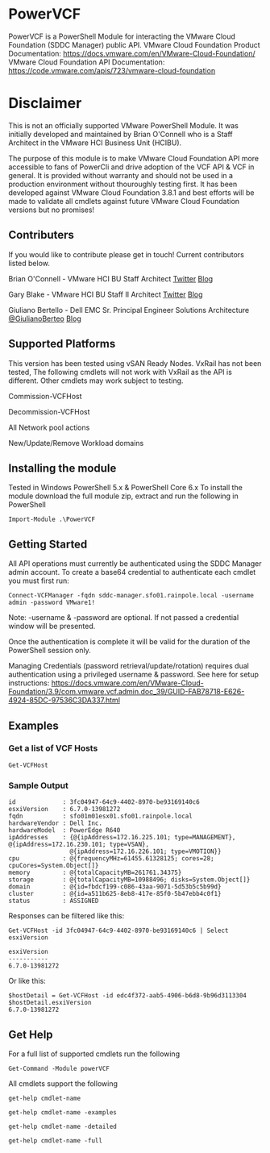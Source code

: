 # PowerVCF
PowerVCF is a PowerShell Module for interacting the VMware Cloud Foundation (SDDC Manager) public API.
VMware Cloud Foundation Product Documentation: https://docs.vmware.com/en/VMware-Cloud-Foundation/
VMware Cloud Foundation API Documentation: https://code.vmware.com/apis/723/vmware-cloud-foundation

# Disclaimer
This is not an officially supported VMware PowerShell Module. It was initially developed and maintained by Brian O'Connell who is a Staff Architect in the VMware HCI Business Unit (HCIBU). 

The purpose of this module is to make VMware Cloud Foundation API more accessible to fans of PowerCli and drive adoption of the VCF API & VCF in general. It is provided without warranty and should not be used in a production environment without thouroughly testing first. It has been developed against VMware Cloud Foundation 3.8.1 and best efforts will be made to validate all cmdlets against future VMware Cloud Foundation versions but no promises!

## Contributers
If you would like to contribute please get in touch! Current contributors listed below.

Brian O'Connell - VMware HCI BU Staff Architect [Twitter](https://twitter.com/LifeOfBrianOC) [Blog](https://LifeOfBrianOC.com)

Gary Blake - VMware HCI BU Staff II Architect [Twitter](https://twitter.com/GaryJBlake) [Blog](https://my-cloudy-world.com/)

Giuliano Bertello - Dell EMC Sr. Principal Engineer Solutions Architecture [@GiulianoBerteo](https://twitter.com/GiulianoBerteo) [Blog](https://blog.bertello.org)


## Supported Platforms
This version has been tested using vSAN Ready Nodes. VxRail has not been tested, The following cmdlets will not work with VxRail as the API is different. Other cmdlets may work subject to testing.

Commission-VCFHost

Decommission-VCFHost

All Network pool actions

New/Update/Remove Workload domains


## Installing the module
Tested in Windows PowerShell 5.x & PowerShell Core 6.x
To install the module download the full module zip, extract and run the following in PowerShell

`Import-Module .\PowerVCF`

## Getting Started
All API operations must currently be authenticated using the SDDC Manager admin account. 
To create a base64 credential to authenticate each cmdlet you must first run:

`Connect-VCFManager -fqdn sddc-manager.sfo01.rainpole.local -username admin -password VMware1!`
 
Note: -username & -password are optional. If not passed a credential window will be presented.

Once the authentication is complete it will be valid for the duration of the PowerShell session only.

Managing Credentials (password retrieval/update/rotation) requires dual authentication using a privileged username & password. See here for setup instructions: https://docs.vmware.com/en/VMware-Cloud-Foundation/3.9/com.vmware.vcf.admin.doc_39/GUID-FAB78718-E626-4924-85DC-97536C3DA337.html

## Examples
### Get a list of VCF Hosts

`Get-VCFHost`
### Sample Output

```
id             : 3fc04947-64c9-4402-8970-be93169140c6
esxiVersion    : 6.7.0-13981272
fqdn           : sfo01m01esx01.sfo01.rainpole.local
hardwareVendor : Dell Inc.
hardwareModel  : PowerEdge R640
ipAddresses    : {@{ipAddress=172.16.225.101; type=MANAGEMENT}, @{ipAddress=172.16.230.101; type=VSAN},
                 @{ipAddress=172.16.226.101; type=VMOTION}}
cpu            : @{frequencyMHz=61455.61328125; cores=28; cpuCores=System.Object[]}
memory         : @{totalCapacityMB=261761.34375}
storage        : @{totalCapacityMB=10988496; disks=System.Object[]}
domain         : @{id=fbdcf199-c086-43aa-9071-5d53b5c5b99d}
cluster        : @{id=a511b625-8eb8-417e-85f0-5b47ebb4c0f1}
status         : ASSIGNED
```


Responses can be filtered like this:

`Get-VCFHost -id 3fc04947-64c9-4402-8970-be93169140c6 | Select esxiVersion`

```
esxiVersion
-----------
6.7.0-13981272
```


Or like this:

```
$hostDetail = Get-VCFHost -id edc4f372-aab5-4906-b6d8-9b96d3113304
$hostDetail.esxiVersion
6.7.0-13981272
```


## Get Help
For a full list of supported cmdlets run the following

`Get-Command -Module powerVCF`

All cmdlets support the following

```
get-help cmdlet-name

get-help cmdlet-name -examples

get-help cmdlet-name -detailed

get-help cmdlet-name -full
```


